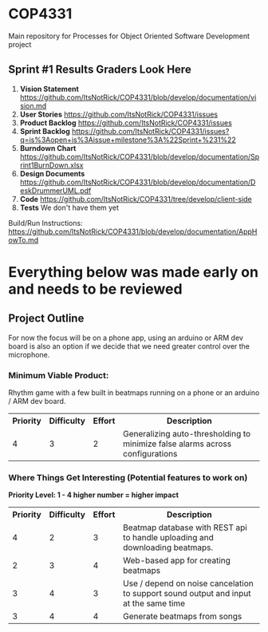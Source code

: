 # COP4331
Main repository for Processes for Object Oriented Software Development project
## Sprint #1 Results Graders Look Here
1. **Vision Statement** https://github.com/ItsNotRick/COP4331/blob/develop/documentation/vision.md
2. **User Stories** https://github.com/ItsNotRick/COP4331/issues
3. **Product Backlog** https://github.com/ItsNotRick/COP4331/issues
4. **Sprint Backlog** https://github.com/ItsNotRick/COP4331/issues?q=is%3Aopen+is%3Aissue+milestone%3A%22Sprint+%231%22
5. **Burndown Chart** https://github.com/ItsNotRick/COP4331/blob/develop/documentation/Sprint1BurnDown.xlsx
6. **Design Documents** https://github.com/ItsNotRick/COP4331/blob/develop/documentation/DeskDrummerUML.pdf
7. **Code** https://github.com/ItsNotRick/COP4331/tree/develop/client-side
8. **Tests** We don't have them yet 

Build/Run Instructions: https://github.com/ItsNotRick/COP4331/blob/develop/documentation/AppHowTo.md

# Everything below was made early on and needs to be reviewed
## Project Outline
For now the focus will be on a phone app, using an arduino or ARM dev board is
also an option if we decide that we need greater control over the microphone.
### Minimum Viable Product:
Rhythm game with a few built in beatmaps running on a phone or an arduino / ARM dev board.
<table>
  <tr>
    <th>Priority</td>
    <th>Difficulty</td>
    <th>Effort</td>
    <th>Description</td>
  </tr>
  <tr>
    <td>4</td>
    <td>3</td>
    <td>2</td>
    <td>Generalizing auto-thresholding to minimize false alarms across configurations</td>
  </tr>
</table>

### Where Things Get Interesting (Potential features to work on)
**Priority Level: 1 - 4 higher number = higher impact**
<table>
  <tr>
    <th>Priority</td>
    <th>Difficulty</td>
    <th>Effort</td>
    <th>Description</td>
  </tr>
  <tr>
    <td>4</td>
    <td>2</td>
    <td>3</td>
    <td>Beatmap database with REST api to handle uploading and downloading beatmaps.</td>
  </tr>
  <tr>
    <td>2</td>
    <td>3</td>
    <td>4</td>
    <td>Web-based app for creating beatmaps</td>
  </tr>
  <tr>
    <td>3</td>
    <td>4</td>
    <td>3</td>
    <td>Use / depend on noise cancelation to support sound output and input at the same time</td>
  </tr>
  <tr>
    <td>3</td>
    <td>4</td>
    <td>4</td>
    <td>Generate beatmaps from songs</td>
  </tr>
</table>
